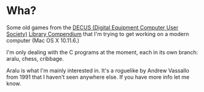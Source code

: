# Wha?

Some old games from the [DECUS (Digital Equipment Computer User Society)](https://en.wikipedia.org/wiki/DECUS) [Library Compendium](http://www.decuslib.com) that I'm trying to get working on a modern computer (Mac OS X 10.11.6.)

I'm only dealing with the C programs at the moment, each in its own branch: aralu, chess, cribbage.

Aralu is what I'm mainly interested in. It's a roguelike by Andrew Vassallo from 1991 that I haven't seen anywhere else. If you have more info let me know.

